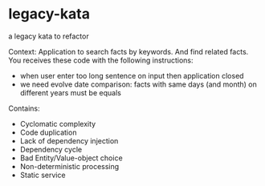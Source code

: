 legacy-kata
===========

a legacy kata to refactor

Context:
Application to search facts by keywords. And find related facts.
You receives these code with the following instructions:
- when user enter too long sentence on input then application closed
- we need evolve date comparison: facts with same days (and month) on different years must be equals

Contains:
- Cyclomatic complexity
- Code duplication
- Lack of dependency injection
- Dependency cycle
- Bad Entity/Value-object choice
- Non-deterministic processing
- Static service

